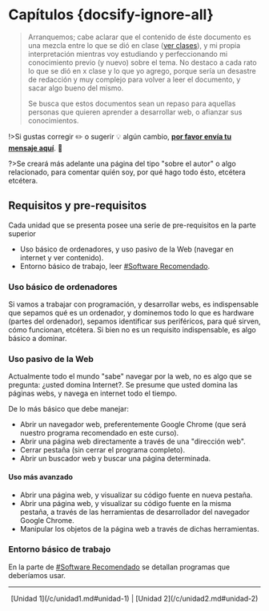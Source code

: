 # Capítulos {docsify-ignore-all}

>Arranquemos; cabe aclarar que el contenido de éste documento es una mezcla entre lo que se dió en clase ([ver clases](/clases/)), y mi propia interpretación mientras voy estudiando y perfeccionando mi conocimiento previo (y nuevo) sobre el tema. No destaco a cada rato lo que se dió en x clase y lo que yo agrego, porque sería un desastre de redacción y muy complejo para volver a leer el documento, y sacar algo bueno del mismo.
>
>Se busca que estos documentos sean un repaso para aquellas personas que quieren aprender a desarrollar web, o afianzar sus conocimientos.
>
!>Si gustas corregir :pencil2: o sugerir :bulb: algún cambio, [**por favor envía tu mensaje aquí**](https://github.com/SidVal/dev.web/issues/new?assignee=SidVal). :pray:
>
?>Se creará más adelante una página del tipo "sobre el autor" o algo relacionado, para comentar quién soy, por qué hago todo ésto, etcétera etcétera.

## Requisitos y pre-requisitos

Cada unidad que se presenta posee una serie de pre-requisitos en la parte superior

* Uso básico de ordenadores, y uso pasivo de la Web (navegar en internet y ver contenido).
* Entorno básico de trabajo, leer [#Software Recomendado](/?id=software-recomendado).

### Uso básico de ordenadores

Si vamos a trabajar con programación, y desarrollar webs, es indispensable que sepamos qué es un ordenador, y dominemos todo lo que es hardware (partes del ordenador), sepamos identificar sus periféricos, para qué sirven, cómo funcionan, etcétera. Si bien no es un requisito indispensable, es algo básico a dominar.

### Uso pasivo de la Web

Actualmente todo el mundo "sabe" navegar por la web, no es algo que se pregunta: ¿usted domina Internet?. Se presume que usted domina las páginas webs, y navega en internet todo el tiempo.

De lo más básico que debe manejar:

* Abrir un navegador web, preferentemente Google Chrome (que será nuestro programa recomendado en este curso).
* Abrir una página web directamente a través de una "dirección web".
* Cerrar pestaña (sin cerrar el programa completo).
* Abrir un buscador web y buscar una página determinada.

#### Uso más avanzado

* Abrir una página web, y visualizar su código fuente en nueva pestaña.
* Abrir una página web, y visualizar su código fuente en la misma pestaña, a través de las herramientas de desarrollador del navegador Google Chrome.
* Manipular los objetos de la página web a través de dichas herramientas.

### Entorno básico de trabajo

En la parte de [#Software Recomendado](/?id=software-recomendado) se detallan programas que deberíamos usar.

***

<div align="center">[Unidad 1](/c/unidad1.md#unidad-1) | [Unidad 2](/c/unidad2.md#unidad-2) </div>